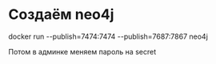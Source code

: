 # Создаём neo4j

docker run --publish=7474:7474 --publish=7687:7867 neo4j

Потом в админке меняем пароль на secret



